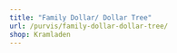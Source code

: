 ```yaml
---
title: "Family Dollar/ Dollar Tree"
url: /purvis/family-dollar-dollar-tree/
shop: Kramladen
---
```

